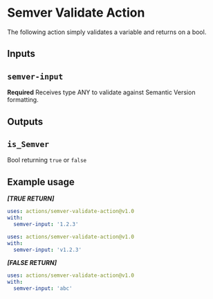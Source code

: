 # Semver Validate Action

The following action simply validates a variable and returns on a bool.
## Inputs

## `semver-input`

**Required** Receives type ANY to validate against Semantic Version formatting.

## Outputs

## `is_Semver`

Bool returning `true` or `false`

## Example usage

***[TRUE RETURN]***
```yaml
uses: actions/semver-validate-action@v1.0
with:
  semver-input: '1.2.3'
```


```yaml
uses: actions/semver-validate-action@v1.0
with:
  semver-input: 'v1.2.3'
```

***[FALSE RETURN]***
```yaml
uses: actions/semver-validate-action@v1.0
with:
  semver-input: 'abc'
```